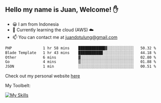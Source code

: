 ## Hello my name is Juan, Welcome! ✋

- 😀 I am from Indonesia
- 📖 Currently learning the cloud (AWS) ☁️
- 📫 You can contact me at juandotulung@gmail.com

<!--START_SECTION:waka-->

```txt
PHP              1 hr 58 mins    ████████████▓░░░░░░░░░░░░   50.32 %
Blade Template   1 hr 43 mins    ███████████░░░░░░░░░░░░░░   44.18 %
Other            6 mins          ▓░░░░░░░░░░░░░░░░░░░░░░░░   02.80 %
Go               4 mins          ▒░░░░░░░░░░░░░░░░░░░░░░░░   01.88 %
JSON             1 min           ░░░░░░░░░░░░░░░░░░░░░░░░░   00.51 %
```

<!--END_SECTION:waka-->

Check out my personal website [here](https://juanchristian.com)

My Toolbelt:

[![My Skills](https://skillicons.dev/icons?i=go,js,ts,nodejs,express,react,nextjs,vue,tailwind,vite,html,css,python,php,aws,bash,linux,postgres,mysql,redis,kafka,docker,vercel,netlify,vscode,figma)](https://skillicons.dev)

